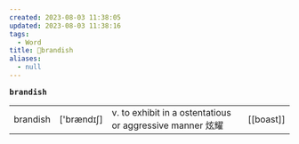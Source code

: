 ```yaml
---
created: 2023-08-03 11:38:05
updated: 2023-08-03 11:38:16
tags:
  - Word
title: 📖brandish
aliases:
  - null
---
```


<pre><strong>brandish</strong></pre>
|   |   |   |   |
|---|---|---|---|
|brandish|['brændɪʃ]|v. to exhibit in a ostentatious or aggressive manner 炫耀|[[boast]]|